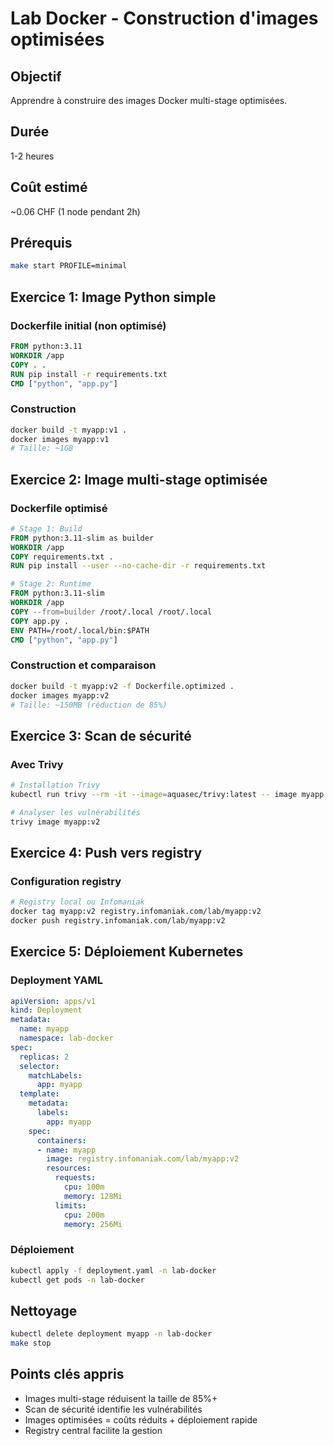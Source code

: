 # Lab Docker - Construction d'images optimisées

## Objectif
Apprendre à construire des images Docker multi-stage optimisées.

## Durée
1-2 heures

## Coût estimé
~0.06 CHF (1 node pendant 2h)

## Prérequis
```bash
make start PROFILE=minimal
```

## Exercice 1: Image Python simple

### Dockerfile initial (non optimisé)
```dockerfile
FROM python:3.11
WORKDIR /app
COPY . .
RUN pip install -r requirements.txt
CMD ["python", "app.py"]
```

### Construction
```bash
docker build -t myapp:v1 .
docker images myapp:v1
# Taille: ~1GB
```

## Exercice 2: Image multi-stage optimisée

### Dockerfile optimisé
```dockerfile
# Stage 1: Build
FROM python:3.11-slim as builder
WORKDIR /app
COPY requirements.txt .
RUN pip install --user --no-cache-dir -r requirements.txt

# Stage 2: Runtime
FROM python:3.11-slim
WORKDIR /app
COPY --from=builder /root/.local /root/.local
COPY app.py .
ENV PATH=/root/.local/bin:$PATH
CMD ["python", "app.py"]
```

### Construction et comparaison
```bash
docker build -t myapp:v2 -f Dockerfile.optimized .
docker images myapp:v2
# Taille: ~150MB (réduction de 85%)
```

## Exercice 3: Scan de sécurité

### Avec Trivy
```bash
# Installation Trivy
kubectl run trivy --rm -it --image=aquasec/trivy:latest -- image myapp:v2

# Analyser les vulnérabilités
trivy image myapp:v2
```

## Exercice 4: Push vers registry

### Configuration registry
```bash
# Registry local ou Infomaniak
docker tag myapp:v2 registry.infomaniak.com/lab/myapp:v2
docker push registry.infomaniak.com/lab/myapp:v2
```

## Exercice 5: Déploiement Kubernetes

### Deployment YAML
```yaml
apiVersion: apps/v1
kind: Deployment
metadata:
  name: myapp
  namespace: lab-docker
spec:
  replicas: 2
  selector:
    matchLabels:
      app: myapp
  template:
    metadata:
      labels:
        app: myapp
    spec:
      containers:
      - name: myapp
        image: registry.infomaniak.com/lab/myapp:v2
        resources:
          requests:
            cpu: 100m
            memory: 128Mi
          limits:
            cpu: 200m
            memory: 256Mi
```

### Déploiement
```bash
kubectl apply -f deployment.yaml -n lab-docker
kubectl get pods -n lab-docker
```

## Nettoyage
```bash
kubectl delete deployment myapp -n lab-docker
make stop
```

## Points clés appris
- Images multi-stage réduisent la taille de 85%+
- Scan de sécurité identifie les vulnérabilités
- Images optimisées = coûts réduits + déploiement rapide
- Registry central facilite la gestion
